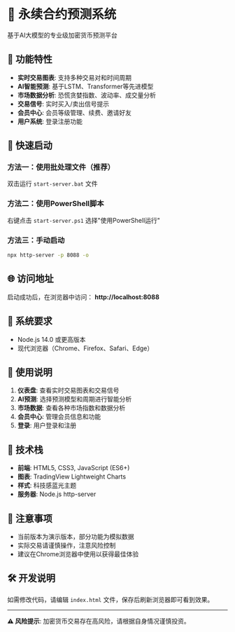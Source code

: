 # 🚀 永续合约预测系统

基于AI大模型的专业级加密货币预测平台

## 🌟 功能特性

- **实时交易图表**: 支持多种交易对和时间周期
- **AI智能预测**: 基于LSTM、Transformer等先进模型
- **市场数据分析**: 恐慌贪婪指数、波动率、成交量分析
- **交易信号**: 实时买入/卖出信号提示
- **会员中心**: 会员等级管理、续费、邀请好友
- **用户系统**: 登录注册功能

## 🚀 快速启动

### 方法一：使用批处理文件（推荐）
双击运行 `start-server.bat` 文件

### 方法二：使用PowerShell脚本
右键点击 `start-server.ps1` 选择"使用PowerShell运行"

### 方法三：手动启动
```bash
npx http-server -p 8088 -o
```

## 🌐 访问地址

启动成功后，在浏览器中访问：
**http://localhost:8088**

## 📱 系统要求

- Node.js 14.0 或更高版本
- 现代浏览器（Chrome、Firefox、Safari、Edge）

## 🎯 使用说明

1. **仪表盘**: 查看实时交易图表和交易信号
2. **AI预测**: 选择预测模型和周期进行智能分析
3. **市场数据**: 查看各种市场指数和数据分析
4. **会员中心**: 管理会员信息和功能
5. **登录**: 用户登录和注册

## 🔧 技术栈

- **前端**: HTML5, CSS3, JavaScript (ES6+)
- **图表**: TradingView Lightweight Charts
- **样式**: 科技感蓝光主题
- **服务器**: Node.js http-server

## 📝 注意事项

- 当前版本为演示版本，部分功能为模拟数据
- 实际交易请谨慎操作，注意风险控制
- 建议在Chrome浏览器中使用以获得最佳体验

## 🛠️ 开发说明

如需修改代码，请编辑 `index.html` 文件，保存后刷新浏览器即可看到效果。

---

**⚠️ 风险提示**: 加密货币交易存在高风险，请根据自身情况谨慎投资。
